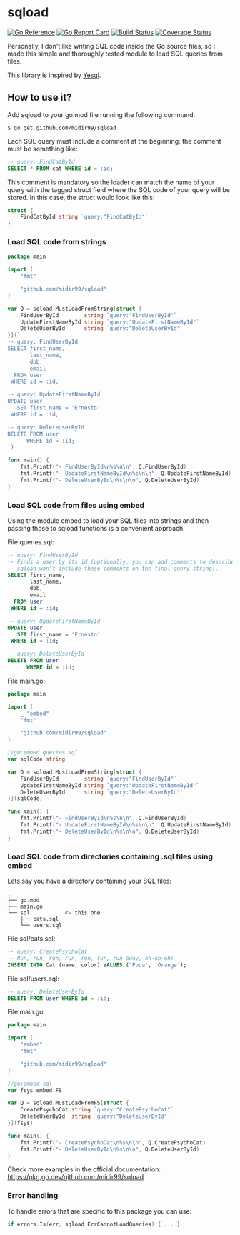 # sqload

[![Go Reference](https://pkg.go.dev/badge/github.com/midir99/sqload.svg)](https://pkg.go.dev/github.com/midir99/sqload)
[![Go Report Card](https://goreportcard.com/badge/github.com/midir99/sqload)](https://goreportcard.com/report/github.com/midir99/sqload)
[![Build Status](https://api.travis-ci.com/midir99/sqload.svg)](https://travis-ci.com/midir99/sqload)
[![Coverage Status](https://coveralls.io/repos/github/midir99/sqload/badge.svg?branch=main)](https://coveralls.io/github/midir99/sqload?branch=main)

Personally, I don't like writing SQL code inside the Go source files, so I made this simple and thoroughly tested module to load SQL queries from files.

This library is inspired by [Yesql](https://github.com/krisajenkins/yesql/).

## How to use it?

Add sqload to your go.mod file running the following command:
```
$ go get github.com/midir99/sqload
```

Each SQL query must include a comment at the beginning; the comment must be something like:

```sql
-- query: FindCatById
SELECT * FROM cat WHERE id = :id;
```

This comment is mandatory so the loader can match the name of your query with the tagged struct field where the SQL code of your query will be stored. In this case, the struct would look like this:

```go
struct {
    FindCatById string `query:"FindCatById"`
}
```

### Load SQL code from strings

```go
package main

import (
	"fmt"

	"github.com/midir99/sqload"
)

var Q = sqload.MustLoadFromString[struct {
	FindUserById        string `query:"FindUserById"`
	UpdateFirstNameById string `query:"UpdateFirstNameById"`
	DeleteUserById      string `query:"DeleteUserById"`
}](`
-- query: FindUserById
SELECT first_name,
       last_name,
       dob,
       email
  FROM user
 WHERE id = :id;

-- query: UpdateFirstNameById
UPDATE user
   SET first_name = 'Ernesto'
 WHERE id = :id;

-- query: DeleteUserById
DELETE FROM user
      WHERE id = :id;
`)

func main() {
	fmt.Printf("- FindUserById\n%s\n\n", Q.FindUserById)
	fmt.Printf("- UpdateFirstNameById\n%s\n\n", Q.UpdateFirstNameById)
	fmt.Printf("- DeleteUserById\n%s\n\n", Q.DeleteUserById)
}
```

### Load SQL code from files using embed

Using the module embed to load your SQL files into strings and then passing those to sqload functions is a convenient approach.

File queries.sql:
```sql
-- query: FindUserById
-- Finds a user by its id (optionally, you can add comments to describe your queries;
-- sqload won't include these comments on the final query string).
SELECT first_name,
       last_name,
       dob,
       email
  FROM user
 WHERE id = :id;

-- query: UpdateFirstNameById
UPDATE user
   SET first_name = 'Ernesto'
 WHERE id = :id;

-- query: DeleteUserById
DELETE FROM user
      WHERE id = :id;
```

File main.go:
```go
package main

import (
	_ "embed"
	"fmt"

	"github.com/midir99/sqload"
)

//go:embed queries.sql
var sqlCode string

var Q = sqload.MustLoadFromString[struct {
	FindUserById        string `query:"FindUserById"`
	UpdateFirstNameById string `query:"UpdateFirstNameById"`
	DeleteUserById      string `query:"DeleteUserById"`
}](sqlCode)

func main() {
	fmt.Printf("- FindUserById\n%s\n\n", Q.FindUserById)
	fmt.Printf("- UpdateFirstNameById\n%s\n\n", Q.UpdateFirstNameById)
	fmt.Printf("- DeleteUserById\n%s\n\n", Q.DeleteUserById)
}
```

### Load SQL code from directories containing .sql files using embed

Lets say you have a directory containing your SQL files:
```
.
├── go.mod
├── main.go
└── sql           <- this one
    ├── cats.sql
    └── users.sql
```

File sql/cats.sql:
```sql
-- query: CreatePsychoCat
-- Run, run, run, run, run, run, run away, oh-oh-oh!
INSERT INTO Cat (name, color) VALUES ('Puca', 'Orange');
```

File sql/users.sql:
```sql
-- query: DeleteUserById
DELETE FROM user WHERE id = :id;
```

File main.go:
```go
package main

import (
	"embed"
	"fmt"

	"github.com/midir99/sqload"
)

//go:embed sql
var fsys embed.FS

var Q = sqload.MustLoadFromFS[struct {
	CreatePsychoCat string `query:"CreatePsychoCat"`
	DeleteUserById  string `query:"DeleteUserById"`
}](fsys)

func main() {
	fmt.Printf("- CreatePsychoCat\n%s\n\n", Q.CreatePsychoCat)
	fmt.Printf("- DeleteUserById\n%s\n\n", Q.DeleteUserById)
}
```

Check more examples in the official documentation: https://pkg.go.dev/github.com/midir99/sqload

### Error handling

To handle errors that are specific to this package you can use:
```go
if errors.Is(err, sqload.ErrCannotLoadQueries) { ... }
```
